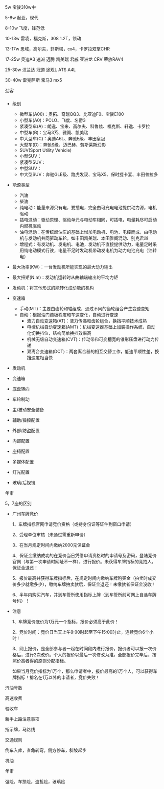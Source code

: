5w 宝骏310w中

5-8w 起亚，现代

8-10w 飞度，锋范低

10-13w 雷凌，福克斯，308 1.2T，领动

13-17w 思域，高尔夫，菲斯塔，cx4，卡罗拉双擎CHR

17-25w 奥迪A3 速派 迈腾 凯美瑞 君威 亚洲龙 CRV 荣放RAV4

25-30w 汉兰达 冠道 途观L ATS A4L

30-40w 雷克萨斯 宝马3 mx5



劲客

###                           

- 级别
  - 微型车(A00)：奥拓、奇瑞QQ3、比亚迪F0、宝骏E100
  - 小型车(A0)：POLO、飞度、名爵3
  - 紧凑型车(A)：朗逸、宝来、高尔夫、科鲁兹、福克斯、轩逸、卡罗拉
  - 中型车(B)：宝马3系、雅阁、凯美瑞
  - 中大型车(C)：奥迪A6L、奔驰E级、丰田皇冠
  - 大型车(D)：奔驰S级、迈巴赫、劳斯莱斯幻影
  - SUV(Sport Utility Vehicle)
  - 小型SUV：
  - 紧凑型SUV：
  - 中型SUV：
  - 中大型SUV：奔驰GLE级、路虎发现、宝马X5、保时捷卡宴、丰田普拉多
- 能源类型
  - 汽油
  - 柴油
  - 纯电动：能量来源只有电，要插电，完全由可充电电池提供动力源，电机驱动
  - 插电混动：驱动原理、驱动单元与电动车相同，可插电，电量耗尽可启动内燃机驱动
  - 油电混动：在传统燃油车的基础上增加电动机、电池、电控而成，由电动机与发动机共同驱动车轮，如丰田凯美瑞、本田雅阁混动、别克君越
  - 增程式：有发动机、发电机、电池，发动机不直接提供动力，电量足时采用纯电动模式行驶，电量不足时发动机带动发电机为动力电池充电（油转电）
- 最大功率(KW)：一台发动机所能实现的最大动力输出
- 最大扭矩(N.m)：发动机运转时从曲轴端输出的平均力矩
- 发动机：将其他形式的能转化成动能的机构
- 变速箱
  - 手动(MT)：主要由齿轮和轴组成，通过不同的齿轮组合产生变速变矩
  - 自动：根据油门踏板程度和车速变化，自动进行变速
    - 液力自动变速箱(AT)：液力传递和齿轮组合，换挡平顺技术成熟
    - 电控机械自动变速箱(AMT)：机械变速器基础上加装操作系统，自动化切换挡位，结构简单换挡效率高
    - 机械无级自动变速箱(CVT)：传动带和可变槽宽的锥形压盘进行动力传递
    - 双离合变速箱(DCT)：两套离合器的相互交替工作，低速平顺性差，换挡速度相当快



- 发动机
- 变速箱
- 底盘转向
- 车轮制动
- 主/被动安全装备
- 辅助/操控配置
- 外部/防盗配置
- 内部配置
- 座椅配置
- 多媒体配置
- 灯光配置
- 玻璃/后视镜



年审

5，7座的区别





- 广州车牌竞价

  1、车牌指标官网申请竞价资格（或持身份证等证件到窗口申请）

  2、受理单位审核（未通过需重新申请）

  3、在当月规定时间内缴纳2000元保证金

  4、保证金缴纳成功的在竞价当日凭借申请资格时的申请号及密码，登陆竞价官网（与第一次申请时网址不一样），进行报价。未获得车牌指标的竞拍人，保证金退还！

  5、报价最高并获得车牌指标后，在规定时间内缴纳车牌购买金（拍卖时成交价多少就缴多少），缴纳车牌拍卖款后，保证金退还！未缴款者保证金没收！

  6、半年内购买汽车，并到车管所使用指标上牌（到车管所前可网上自选车牌号码）！



- 注意

  1、车牌竞价底价为1万元一个指标，报价必须高于此价！

  2、竞价时间：竞价日当天上午9:00时起至下午15:00时止，连续竞价6个小时！

  3、网上报价，是全部参与者一起在时间段内进行报价，报价者可以报一次价格后，进行2次改价。个人的报价以最后一次修改为准。全部报价完毕后，按照价高者得的原则分配指标。

  如果当月竞价指标为1万个，那么申请者中，报价最高的1万个人，可以获得车牌指标！排名在1万以外的申请者，竞价失败！





汽油号数

高速收费

验收车

新手上路注意事项

指示牌，马路线

交通规则

倒车入库，直角转弯，侧方停车，斜坡起步

机油

年审

强险，车损险，盗抢险，玻璃险